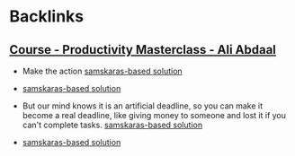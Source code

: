 
# Backlinks
## [Course - Productivity Masterclass - Ali Abdaal](<Course - Productivity Masterclass - Ali Abdaal.md>)
- Make the action [samskaras-based solution](<samskaras-based solution.md>)

- [samskaras-based solution](<samskaras-based solution.md>)

- But our mind knows it is an artificial deadline, so you can make it become a real deadline, like giving money to someone and lost it if you can't complete tasks. [samskaras-based solution](<samskaras-based solution.md>)

- [samskaras-based solution](<samskaras-based solution.md>)

